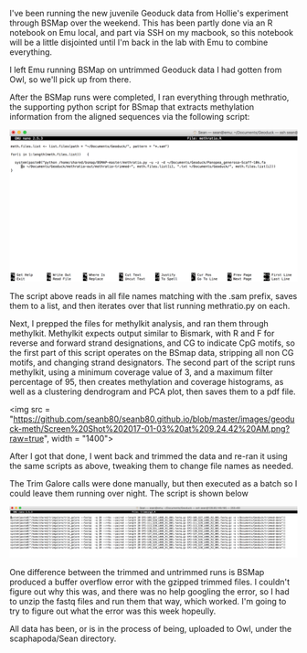 I've been running the new juvenile Geoduck data from Hollie's experiment through BSMap over the weekend. This has been partly done via an R notebook on Emu local, and part via SSH on my macbook, so this notebook will be a little disjointed until I'm back in the lab with Emu to combine everything.

I left Emu running BSMap on untrimmed Geoduck data I had gotten from Owl, so we'll pick up from there.

After the BSMap runs were completed, I ran everything through methratio, the supporting python script for BSmap that extracts methylation information from the aligned sequences via the following script:

<img src = "https://raw.githubusercontent.com/seanb80/seanb80.github.io/master/images/geoduck-meth/Screen%20Shot%202017-01-03%20at%209.15.26%20AM.png" width = "1000">

The script above reads in all file names matching with the .sam prefix, saves them to a list, and then iterates over that list running methratio.py on each.

Next, I prepped the files for methylkit analysis, and ran them through methylkit. Methylkit expects output similar to Bismark, with R and F for reverse and forward strand designations, and CG to indicate CpG motifs, so the first part of this script operates on the BSmap data, stripping all non CG motifs, and changing strand designators. The second part of the script runs methylkit, using a minimum coverage value of 3, and a maximum filter percentage of 95, then creates methylation and coverage histograms, as well as a clustering dendrogram and PCA plot, then saves them to a pdf file. 

<img src = "https://github.com/seanb80/seanb80.github.io/blob/master/images/geoduck-meth/Screen%20Shot%202017-01-03%20at%209.24.42%20AM.png?raw=true", width = "1400">

After I got that done, I went back and trimmed the data and re-ran it using the same scripts as above, tweaking them to change file names as needed.

The Trim Galore calls were done manually, but then executed as a batch so I could leave them running over night. The script is shown below

<img src = "https://github.com/seanb80/seanb80.github.io/blob/master/images/geoduck-meth/Screen%20Shot%202017-01-03%20at%209.34.21%20AM.png?raw=true" width = "1000">

One difference between the trimmed and untrimmed runs is BSMap produced a buffer overflow error with the gzipped trimmed files. I couldn't figure out why this was, and there was no help googling the error, so I had to unzip the fastq files and run them that way, which worked. I'm going to try to figure out what the error was this week hopeully.

All data has been, or is in the process of being, uploaded to Owl, under the scaphapoda/Sean directory.

